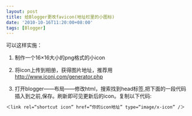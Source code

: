 ```yaml
---
layout: post
title: 给Blogger更改favicon(地址栏里的小图标)
date: '2010-10-16T11:20:00+08:00'
tags: [Blogger]
---
```



可以这样实施：

1. 制作一个16×16大小的png格式的小icon

2. 将icon上传到相册，获得图片地址，推荐用 http://www.iconj.com/generator.php

3. 打开blogger——布局——修改html，搜索找到head标签,把下面的一段代码插入到之前,保存。刷新即可见更新后的icon。复制以下代码:

```html
＜link rel=“shortcut icon” href=“你的icon地址” type=“image/x-icon” /＞
```
